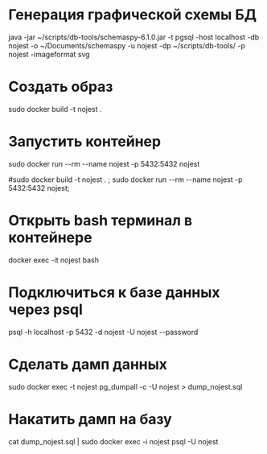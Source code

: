 
# Генерация графической схемы БД
java -jar ~/scripts/db-tools/schemaspy-6.1.0.jar -t pgsql -host localhost -db nojest -o ~/Documents/schemaspy -u nojest -dp ~/scripts/db-tools/ -p nojest -imageformat svg

# Создать образ
sudo docker build -t nojest .

# Запустить контейнер
sudo docker run --rm --name nojest -p 5432:5432 nojest

#sudo docker build -t nojest . ; sudo docker run --rm --name nojest -p 5432:5432 nojest;

# Открыть bash терминал в контейнере
docker exec -it nojest bash
# Подключиться к базе данных через psql
psql -h localhost -p 5432 -d nojest -U nojest --password

# Сделать дамп данных
sudo docker exec -t nojest pg_dumpall -c -U nojest > dump_nojest.sql

# Накатить дамп на базу
cat dump_nojest.sql | sudo docker exec -i nojest psql -U nojest